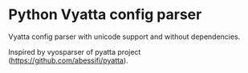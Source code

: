 Python Vyatta config parser
===========================

Vyatta config parser with unicode support and without dependencies.

Inspired by vyosparser of pyatta project (https://github.com/abessifi/pyatta).
